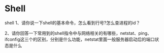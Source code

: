 # Shell

shell
1、请你说一下shell的基本命令，怎么看到行号?怎么查进程的id？


2、请你回答一下常用到的shell指令中与网络相关的有哪些，netstat、ping、ifconfig这三个的区别，分别是什么功能，netstat里面一般服务器启动后的端口状态是什么